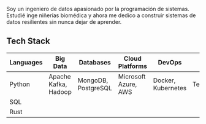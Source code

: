 Soy un ingeniero de datos apasionado por la programación de sistemas. Estudié inge niñerías biomédica y ahora me dedico a construir sistemas de datos resilientes sin nunca dejar de aprender.

## **Tech Stack**

| **Languages** | **Big Data**         | **Databases**       | **Cloud Platforms**         | **DevOps**         | **IaC**      |
|---------------|----------------------|----------------------|-----------------------------|--------------------|--------------|
| Python        | Apache Kafka, Hadoop | MongoDB, PostgreSQL | Microsoft Azure, AWS       | Docker, Kubernetes | Terraform    |
| SQL           |                      |                      |                             |                    |              |
| Rust          |                      |                      |                             |                    |              |
